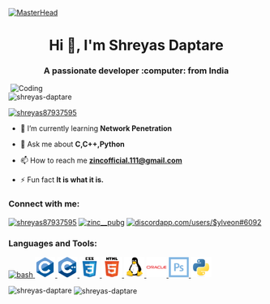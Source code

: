 [![MasterHead](https://i.pinimg.com/originals/90/ca/e0/90cae0cf9b6cded6456a336101de9fd8.jpg)](https://www.youtube.com/watch?v=dQw4w9WgXcQ)
<h1 align="center">Hi 👋, I'm Shreyas Daptare</h1>
<h3 align="center">A passionate developer :computer: from India</h3>
<img align="right" alt="Coding" width="500" src="https://media.tenor.com/-SV9TjUGabMAAAAC/hacker-python.gif">

<p align="left"> <img src="https://komarev.com/ghpvc/?username=shreyas-daptare&label=Profile%20views&color=0e75b6&style=flat" alt="shreyas-daptare" /> </p>

<p align="left"> <a href="https://twitter.com/shreyas87937595" target="blank"><img src="https://img.shields.io/twitter/follow/shreyas87937595?logo=twitter&style=for-the-badge" alt="shreyas87937595" /></a> </p>

- 🌱 I’m currently learning **Network Penetration**

- 💬 Ask me about **C,C++,Python**

- 📫 How to reach me **zincofficial.111@gmail.com**

- ⚡ Fun fact **It is what it is.**

<h3 align="left">Connect with me:</h3>
<p align="left">
<a href="https://twitter.com/shreyas87937595" target="blank"><img align="center" src="https://raw.githubusercontent.com/rahuldkjain/github-profile-readme-generator/master/src/images/icons/Social/twitter.svg" alt="shreyas87937595" height="30" width="40" /></a>
<a href="https://instagram.com/zinc__dev" target="blank"><img align="center" src="https://raw.githubusercontent.com/rahuldkjain/github-profile-readme-generator/master/src/images/icons/Social/instagram.svg" alt="zinc__pubg" height="30" width="40" /></a>
<a href="https://discord.gg/discordapp.com/users/$ylveon#6092" target="blank"><img align="center" src="https://raw.githubusercontent.com/rahuldkjain/github-profile-readme-generator/master/src/images/icons/Social/discord.svg" alt="discordapp.com/users/$ylveon#6092" height="30" width="40" /></a>
</p>

<h3 align="left">Languages and Tools:</h3>
<p align="left"> <a href="https://www.gnu.org/software/bash/" target="_blank" rel="noreferrer"> <img src="https://www.vectorlogo.zone/logos/gnu_bash/gnu_bash-icon.svg" alt="bash" width="40" height="40"/> </a> <a href="https://www.cprogramming.com/" target="_blank" rel="noreferrer"> <img src="https://raw.githubusercontent.com/devicons/devicon/master/icons/c/c-original.svg" alt="c" width="40" height="40"/> </a> <a href="https://www.w3schools.com/cpp/" target="_blank" rel="noreferrer"> <img src="https://raw.githubusercontent.com/devicons/devicon/master/icons/cplusplus/cplusplus-original.svg" alt="cplusplus" width="40" height="40"/> </a> <a href="https://www.w3schools.com/css/" target="_blank" rel="noreferrer"> <img src="https://raw.githubusercontent.com/devicons/devicon/master/icons/css3/css3-original-wordmark.svg" alt="css3" width="40" height="40"/> </a> <a href="https://www.w3.org/html/" target="_blank" rel="noreferrer"> <img src="https://raw.githubusercontent.com/devicons/devicon/master/icons/html5/html5-original-wordmark.svg" alt="html5" width="40" height="40"/> </a> <a href="https://www.linux.org/" target="_blank" rel="noreferrer"> <img src="https://raw.githubusercontent.com/devicons/devicon/master/icons/linux/linux-original.svg" alt="linux" width="40" height="40"/> </a> <a href="https://www.oracle.com/" target="_blank" rel="noreferrer"> <img src="https://raw.githubusercontent.com/devicons/devicon/master/icons/oracle/oracle-original.svg" alt="oracle" width="40" height="40"/> </a> <a href="https://www.photoshop.com/en" target="_blank" rel="noreferrer"> <img src="https://raw.githubusercontent.com/devicons/devicon/master/icons/photoshop/photoshop-line.svg" alt="photoshop" width="40" height="40"/> </a> <a href="https://www.python.org" target="_blank" rel="noreferrer"> <img src="https://raw.githubusercontent.com/devicons/devicon/master/icons/python/python-original.svg" alt="python" width="40" height="40"/> </a> </p>

<p><img align="left" src="https://github-readme-stats.vercel.app/api/top-langs?username=shreyas-daptare&show_icons=true&locale=en&layout=compact" alt="shreyas-daptare" /></p>

<p>&nbsp;<img align="center" src="https://github-readme-stats.vercel.app/api?username=shreyas-daptare&show_icons=true&locale=en" alt="shreyas-daptare" /></p>
